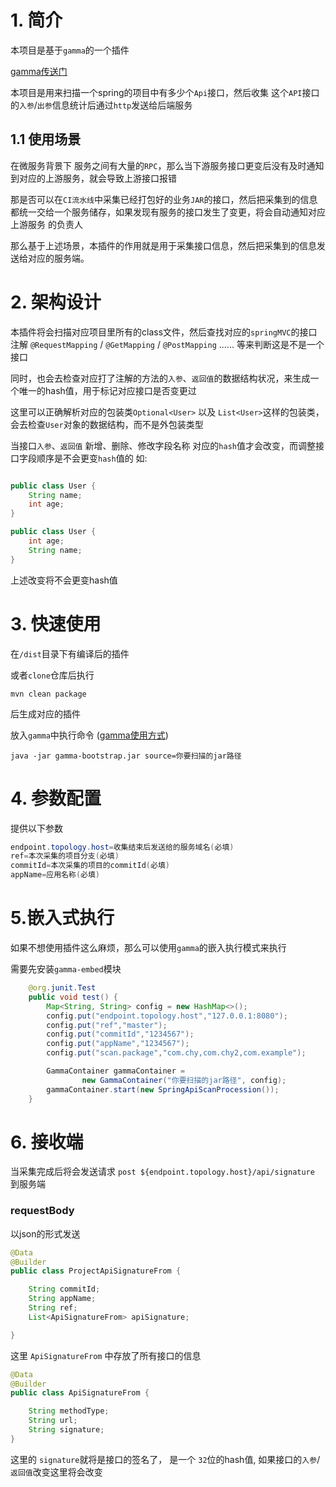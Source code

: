 # 1. 简介

本项目是基于`gamma`的一个插件

[gamma传送门](https://github.com/cao2068959/gamma)

本项目是用来扫描一个spring的项目中有多少个`Api`接口，然后收集
这个`API`接口的`入参`/`出参`信息统计后通过`http`发送给后端服务

## 1.1 使用场景

在微服务背景下 服务之间有大量的`RPC`，那么当下游服务接口更变后没有及时通知
到对应的上游服务，就会导致上游接口报错

那是否可以在`CI流水线`中采集已经打包好的业务`JAR`的接口，然后把采集到的信息都统一交给一个服务储存，如果发现有服务的接口发生了变更，将会自动通知对应上游服务
的负责人

那么基于上述场景，本插件的作用就是用于采集接口信息，然后把采集到的信息发送给对应的服务端。


# 2. 架构设计

本插件将会扫描对应项目里所有的class文件，然后查找对应的`springMVC`的接口注解
`@RequestMapping` / `@GetMapping` / `@PostMapping` ...... 等来判断这是不是一个接口

同时，也会去检查对应打了注解的方法的`入参`、`返回值`的数据结构状况，来生成一个唯一的hash值，用于标记对应接口是否变更过

这里可以正确解析对应的包装类`Optional<User>` 以及 `List<User>`这样的包装类，会去检查`User`对象的数据结构，而不是外包装类型

当接口`入参`、`返回值` 新增、删除、修改字段名称 对应的`hash`值才会改变，而调整接口字段顺序是不会更变`hash`值的
如:

```java

public class User {
    String name;
    int age;
}

```

```java
public class User {
    int age;
    String name;
}
```
上述改变将不会更变hash值


# 3. 快速使用

在`/dist`目录下有编译后的插件

或者`clone`仓库后执行
```shell script
mvn clean package
```
后生成对应的插件

放入`gamma`中执行命令 ([gamma使用方式](https://github.com/cao2068959/gamma))
```shell script
java -jar gamma-bootstrap.jar source=你要扫描的jar路径
```
# 4. 参数配置
提供以下参数

```java
endpoint.topology.host=收集结束后发送给的服务域名(必填)
ref=本次采集的项目分支(必填)
commitId=本次采集的项目的commitId(必填)
appName=应用名称(必填)
```


# 5.嵌入式执行
如果不想使用插件这么麻烦，那么可以使用`gamma`的嵌入执行模式来执行

需要先安装`gamma-embed`模块
```java
    @org.junit.Test
    public void test() {
        Map<String, String> config = new HashMap<>();
        config.put("endpoint.topology.host","127.0.0.1:8080");
        config.put("ref","master");
        config.put("commitId","1234567");
        config.put("appName","1234567");
        config.put("scan.package","com.chy,com.chy2,com.example");

        GammaContainer gammaContainer =
                new GammaContainer("你要扫描的jar路径", config);
        gammaContainer.start(new SpringApiScanProcession());
    }
```

# 6. 接收端
当采集完成后将会发送请求 `post ${endpoint.topology.host}/api/signature` 到服务端

### requestBody
以json的形式发送
```java
@Data
@Builder
public class ProjectApiSignatureFrom {

    String commitId; 
    String appName;
    String ref;
    List<ApiSignatureFrom> apiSignature;

}
```
这里 `ApiSignatureFrom` 中存放了所有接口的信息
```java
@Data
@Builder
public class ApiSignatureFrom {

    String methodType;
    String url;
    String signature;
}
```

这里的 `signature`就将是接口的签名了， 是一个 `32`位的hash值, 如果接口的`入参`/`返回值`改变这里将会改变